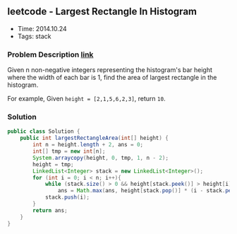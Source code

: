 ## leetcode - Largest Rectangle In Histogram
- Time: 2014.10.24
- Tags: stack

### Problem Description [link][1]
Given n non-negative integers representing the histogram's bar height where the width of each bar is 1, find the area of largest rectangle in the histogram.

For example,
Given `height = [2,1,5,6,2,3]`,
return `10`.

### Solution
```java
public class Solution {
    public int largestRectangleArea(int[] height) {
        int n = height.length + 2, ans = 0;
        int[] tmp = new int[n];
        System.arraycopy(height, 0, tmp, 1, n - 2);
        height = tmp;
        LinkedList<Integer> stack = new LinkedList<Integer>();
        for (int i = 0; i < n; i++){
            while (stack.size() > 0 && height[stack.peek()] > height[i])
                ans = Math.max(ans, height[stack.pop()] * (i - stack.peek() - 1));
            stack.push(i);
        }
        return ans;
    }
}
```

[1]: https://oj.leetcode.com/problems/largest-rectangle-in-histogram/ "largest-rectangle-in-histogram"

